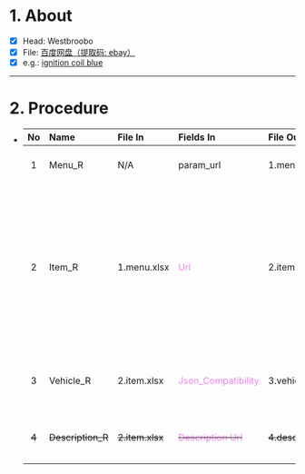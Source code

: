# 1. About

- [x] Head: Westbroobo
- [x] File: [百度网盘（提取码: ebay）](https://pan.baidu.com/s/1Bx90kewSnxB_0Zl6fm9Prg?pwd=ebay)
- [x] e.g.: [ignition coil blue](https://www.ebay.com/sch/i.html?_from=R40&_nkw=ignition+coil+blue&_sacat=0&rt=nc&LH_PrefLoc=1)

- - -

# 2. Procedure

- |No|Name|File In|Fields In|File Out|Fields Out|
  |:-:|:-|:-|:-|:-|:-|
  |1|Menu_R|N/A|param_url|1.menu.xlsx|A. `No`<sub>[int、Sort: True]</sub><br />B. `Item Number`<br />C. `Url`|
  |2|Item_R|1.menu.xlsx|<span style="color: violet;">Url</span>|2.item.xlsx|A. <span style="color: teal;">No</span><sub>[int、Sort: True]</sub><br />B. <span style="color: teal;">Item Number</span><br />C. `Title`<br />D. `Subtitle`<br />E. `Price`<br />F. `Available`<br />G. `Sold`<br />H. `Picture`<sub>[null]</sub><br />I. <span style="color: violet;">Url</span><br />J. `DescriptionUrl`<br />K. `Json_Src`<br />L. `Json_Specific`<br />M. `Json_Compatibility`|
  |3|Vehicle_R|2.item.xlsx|<span style="color: violet;">Json_Compatibility</span>|3.vehicle.xlsx|A. <span style="color: teal;">No</span><sub>[int、Sort: True]</sub><br />B. <span style="color: teal;">Item Number</span><br />C. <span style="color: violet;">Json_Compatibility</span><br />... `eBay兼容表`|
  |~~4~~|~~Description_R~~|~~2.item.xlsx~~|~~<span style="color: violet;">Description Url</span>~~|~~4.description.xlsx~~|~~A. <span style="color: teal;">No</span><sub>[int、Sort: True]</sub>~~<br />~~B. <span style="color: teal;">Item Number</span>~~<br />~~C. <span style="color: violet;">Description Url</span>~~<br />~~... `eBay卖家描述`~~|
